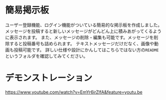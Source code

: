 # 簡易掲示板
ユーザー登録機能、ログイン機能がついている簡易的な掲示板を作成しました。
メッセージを投稿すると新しいメッセージがどんどん上に積みあがってくるように表示されます。
また、メッセージの削除・編集も可能です。メッセージを削除すると投稿番号も詰められます。
テキストメッセージだけだなく、画像や動画も投稿可能です。
詳しい仕様や設計にかんしてはこちらではない方の`README`というフォルダを確認してみてください。

# デモンストレーション
https://www.youtube.com/watch?v=EmYr6irZlfA&feature=youtu.be
